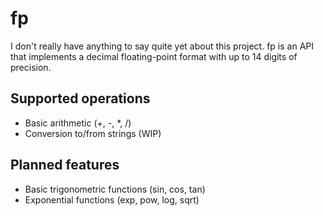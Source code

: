 fp
==

I don't really have anything to say quite yet about this project. fp is an API that implements a decimal floating-point format with up to 14 digits of precision.

Supported operations
--------------------
* Basic arithmetic (+, -, *, /)
* Conversion to/from strings (WIP)

Planned features
----------------
* Basic trigonometric functions (sin, cos, tan)
* Exponential functions (exp, pow, log, sqrt)
